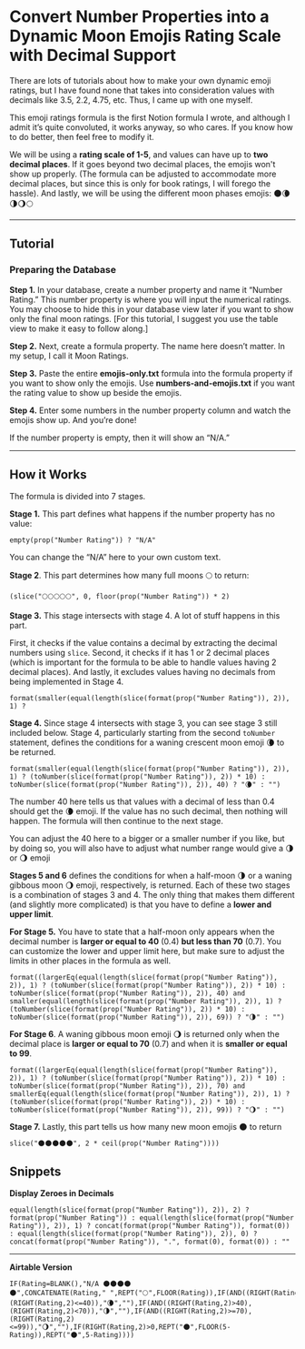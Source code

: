 # Convert Number Properties into a Dynamic Moon Emojis Rating Scale with Decimal Support

There are lots of tutorials about how to make your own dynamic emoji ratings, but I have found none that takes into consideration values with decimals like 3.5, 2.2, 4.75, etc. Thus, I came up with one myself.

This emoji ratings formula is the first Notion formula I wrote, and although I admit it’s quite convoluted, it works anyway, so who cares. If you know how to do better, then feel free to modify it.

We will be using a **rating scale of 1-5**, and values can have up to **two decimal places**. If it goes beyond two decimal places, the emojis won't show up properly. (The formula can be adjusted to accommodate more decimal places, but since this is only for book ratings, I will forego the hassle). And lastly, we will be using the different moon phases emojis: 🌑🌘🌗🌖🌕

---

## Tutorial

### Preparing the Database

**Step 1.** In your database, create a number property and name it “Number Rating.” This number property is where you will input the numerical ratings. You may choose to hide this in your database view later if you want to show only the final moon ratings. [For this tutorial, I suggest you use the table view to make it easy to follow along.]

**Step 2.** Next, create a formula property. The name here doesn’t matter. In my setup, I call it Moon Ratings.


**Step 3.** Paste the entire **emojis-only.txt** formula into the formula property if you want to show only the emojis. Use **numbers-and-emojis.txt** if you want the rating value to show up beside the emojis.

**Step 4.** Enter some numbers in the number property column and watch the emojis show up. And you’re done!

If the number property is empty, then it will show an “N/A.”

---

## How it Works

The formula is divided into 7 stages.

**Stage 1.** This part defines what happens if the number property has no value:

    empty(prop("Number Rating")) ? "N/A" 

You can change the “N/A” here to your own custom text.

**Stage 2**. This part determines how many full moons 🌕 to return:

    (slice("🌕🌕🌕🌕🌕", 0, floor(prop("Number Rating")) * 2)

**Stage 3.** This stage intersects with stage 4. A lot of stuff happens in this part.

First, it checks if the value contains a decimal by extracting the decimal numbers using `slice`. Second, it checks if it has 1 or 2 decimal places (which is important for the formula to be able to handle values having 2 decimal places). And lastly, it excludes values having no decimals from being implemented in Stage 4.

    format(smaller(equal(length(slice(format(prop("Number Rating")), 2)), 1) ?

**Stage 4.** Since stage 4 intersects with stage 3, you can see stage 3 still included below. Stage 4, particularly starting from the second `toNumber` statement, defines the conditions for a waning crescent moon emoji 🌘 to be returned.

    format(smaller(equal(length(slice(format(prop("Number Rating")), 2)), 1) ? (toNumber(slice(format(prop("Number Rating")), 2)) * 10) : toNumber(slice(format(prop("Number Rating")), 2)), 40) ? "🌘" : "")

The number 40 here tells us that values with a decimal of less than 0.4 should get the 🌘 emoji. If the value has no such decimal, then nothing will happen. The formula will then continue to the next stage.

You can adjust the 40 here to a bigger or a smaller number if you like, but by doing so, you will also have to adjust what number range would give a 🌗 or 🌖 emoji

**Stages 5 and 6** defines the conditions for when a half-moon 🌗 or a waning gibbous moon 🌖 emoji, respectively, is returned.  Each of these two stages is a combination of stages 3 and 4. The only thing that makes them different (and slightly more complicated) is that you have to define a **lower and upper limit**.

**For Stage 5.** You have to state that a half-moon only appears when the decimal number is **larger or equal to 40** (0.4) **but less than 70** (0.7). You can customize the lower and upper limit here, but make sure to adjust the limits in other places in the formula as well.

    format((largerEq(equal(length(slice(format(prop("Number Rating")), 2)), 1) ? (toNumber(slice(format(prop("Number Rating")), 2)) * 10) : toNumber(slice(format(prop("Number Rating")), 2)), 40) and smaller(equal(length(slice(format(prop("Number Rating")), 2)), 1) ? (toNumber(slice(format(prop("Number Rating")), 2)) * 10) : toNumber(slice(format(prop("Number Rating")), 2)), 69)) ? "🌗" : "")

**For Stage 6**. A waning gibbous moon emoji 🌖 is returned only when the decimal place is **larger or equal to 70** (0.7) and when it is **smaller or equal to 99**.

    format((largerEq(equal(length(slice(format(prop("Number Rating")), 2)), 1) ? (toNumber(slice(format(prop("Number Rating")), 2)) * 10) : toNumber(slice(format(prop("Number Rating")), 2)), 70) and smallerEq(equal(length(slice(format(prop("Number Rating")), 2)), 1) ? (toNumber(slice(format(prop("Number Rating")), 2)) * 10) : toNumber(slice(format(prop("Number Rating")), 2)), 99)) ? "🌖" : "")

**Stage 7.** Lastly, this part tells us how many new moon emojis 🌑 to return

    slice("🌑🌑🌑🌑🌑", 2 * ceil(prop("Number Rating"))))


## Snippets

**Display Zeroes in Decimals**

    equal(length(slice(format(prop("Number Rating")), 2)), 2) ? format(prop("Number Rating")) : equal(length(slice(format(prop("Number Rating")), 2)), 1) ? concat(format(prop("Number Rating")), format(0)) : equal(length(slice(format(prop("Number Rating")), 2)), 0) ? concat(format(prop("Number Rating")), ".", format(0), format(0)) : ""

---

**Airtable Version**

    IF(Rating=BLANK(),"N/A 🌑🌑🌑🌑🌑",CONCATENATE(Rating," ",REPT("🌕",FLOOR(Rating)),IF(AND((RIGHT(Rating,2)>0),(RIGHT(Rating,2)<=40)),"🌘",""),IF(AND((RIGHT(Rating,2)>40),(RIGHT(Rating,2)<70)),"🌗",""),IF(AND((RIGHT(Rating,2)>=70),(RIGHT(Rating,2)<=99)),"🌖",""),IF(RIGHT(Rating,2)>0,REPT("🌑",FLOOR(5-Rating)),REPT("🌑",5-Rating))))
